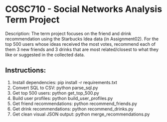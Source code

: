 # COSC710 - Social Networks Analysis Term Project

Description: The term project focuses on the friend and drink recommendation using the Starbucks Idea data (in Assignment02). For the top 500 users whose ideas received the most votes, recommend each of them 3 new friends and 3 drinks that are most related/closest to what they like or suggested in the collected data.

## Instructions:

1. Install dependencies: pip install -r requirements.txt
2. Convert SQL to CSV: python parse_sql.py
3. Get top 500 users: python get_top_500.py
4. Build user profiles: python build_user_profiles.py
5. Get friend recommendations: python recommend_friends.py
6. Get drink recommendations: python recommend_drinks.py
7. Get clean visual JSON output: python merge_recommendations.py